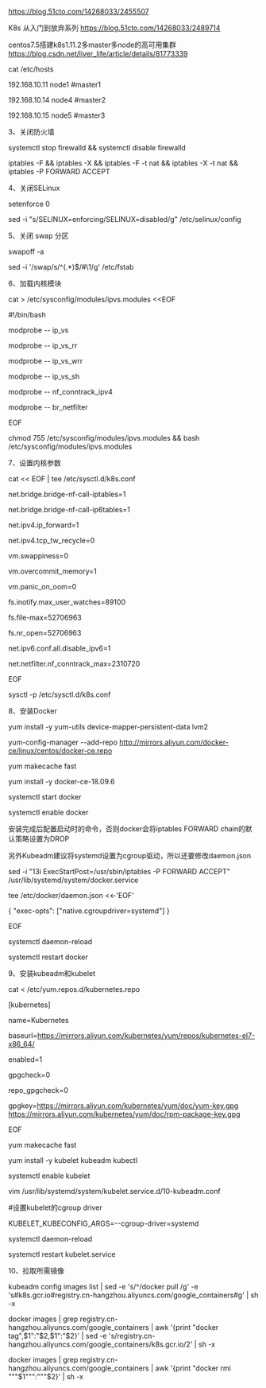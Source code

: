 https://blog.51cto.com/14268033/2455507

K8s 从入门到放弃系列 https://blog.51cto.com/14268033/2489714

centos7.5搭建k8s1.11.2多master多node的高可用集群 https://blog.csdn.net/liver_life/article/details/81773339


cat  /etc/hosts

192.168.10.11  node1        #master1

192.168.10.14  node4        #master2

192.168.10.15  node5        #master3

3、关闭防火墙

systemctl stop firewalld && systemctl disable firewalld

iptables -F && iptables -X && iptables -F -t nat && iptables -X -t nat && iptables -P FORWARD ACCEPT


4、关闭SELinux

setenforce 0

sed -i "s/SELINUX=enforcing/SELINUX=disabled/g" /etc/selinux/config

5、关闭 swap 分区

swapoff -a

sed -i '/swap/s/^\(.*\)$/#\1/g' /etc/fstab


6、加载内核模块

cat > /etc/sysconfig/modules/ipvs.modules <<EOF

#!/bin/bash

modprobe -- ip_vs

modprobe -- ip_vs_rr

modprobe -- ip_vs_wrr

modprobe -- ip_vs_sh

modprobe -- nf_conntrack_ipv4

modprobe -- br_netfilter

EOF

chmod 755 /etc/sysconfig/modules/ipvs.modules && bash /etc/sysconfig/modules/ipvs.modules



7、设置内核参数

cat << EOF | tee /etc/sysctl.d/k8s.conf

net.bridge.bridge-nf-call-iptables=1

net.bridge.bridge-nf-call-ip6tables=1

net.ipv4.ip_forward=1

net.ipv4.tcp_tw_recycle=0

vm.swappiness=0

vm.overcommit_memory=1

vm.panic_on_oom=0

fs.inotify.max_user_watches=89100

fs.file-max=52706963

fs.nr_open=52706963

net.ipv6.conf.all.disable_ipv6=1

net.netfilter.nf_conntrack_max=2310720

EOF

sysctl -p /etc/sysctl.d/k8s.conf


 8、安装Docker

yum install -y yum-utils device-mapper-persistent-data lvm2

yum-config-manager --add-repo http://mirrors.aliyun.com/docker-ce/linux/centos/docker-ce.repo

yum makecache fast

yum install -y docker-ce-18.09.6

systemctl start docker

systemctl enable docker


安装完成后配置启动时的命令，否则docker会将iptables FORWARD chain的默认策略设置为DROP

另外Kubeadm建议将systemd设置为cgroup驱动，所以还要修改daemon.json

sed -i "13i ExecStartPost=/usr/sbin/iptables -P FORWARD ACCEPT" /usr/lib/systemd/system/docker.service


tee /etc/docker/daemon.json <<-'EOF'

{  "exec-opts": ["native.cgroupdriver=systemd"]  }

EOF

systemctl daemon-reload

systemctl restart docker



 9、安装kubeadm和kubelet

cat <<EOF > /etc/yum.repos.d/kubernetes.repo

[kubernetes]

name=Kubernetes

baseurl=https://mirrors.aliyun.com/kubernetes/yum/repos/kubernetes-el7-x86_64/

enabled=1

gpgcheck=0

repo_gpgcheck=0

gpgkey=https://mirrors.aliyun.com/kubernetes/yum/doc/yum-key.gpg https://mirrors.aliyun.com/kubernetes/yum/doc/rpm-package-key.gpg

EOF

yum makecache fast


yum install -y kubelet kubeadm kubectl

systemctl enable kubelet


vim /usr/lib/systemd/system/kubelet.service.d/10-kubeadm.conf

#设置kubelet的cgroup driver

KUBELET_KUBECONFIG_ARGS=--cgroup-driver=systemd


systemctl daemon-reload

systemctl restart kubelet.service

10、拉取所需镜像

kubeadm config images list | sed -e 's/^/docker pull /g' -e 's#k8s.gcr.io#registry.cn-hangzhou.aliyuncs.com/google_containers#g' | sh -x

docker images | grep registry.cn-hangzhou.aliyuncs.com/google_containers | awk '{print "docker tag",$1":"$2,$1":"$2}' | sed -e 's/registry.cn-hangzhou.aliyuncs.com\/google_containers/k8s.gcr.io/2' | sh -x

docker images | grep registry.cn-hangzhou.aliyuncs.com/google_containers | awk '{print "docker rmi """$1""":"""$2}' | sh -x



